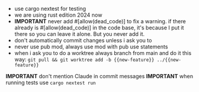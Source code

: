 - use cargo nextest for testing
- we are using rust edition 2024 now
- **IMPORTANT** never add #[allow(dead_code)] to fix a warning. if there already is #[allow(dead_code)] in the code base, it's because I put it there so you can leave it alone. But you never add it.
- don't automatically commit changes unless i ask you to
- never use pub mod, always use mod with pub use statements
- when i ask you to do a worktree always branch from main and do it this way:  `git pull && git worktree add -b {{new-feature}} ../{{new-feature}}`

**IMPORTANT** don't mention Claude in commit messages
**IMPORTANT** when running tests use `cargo nextest run`